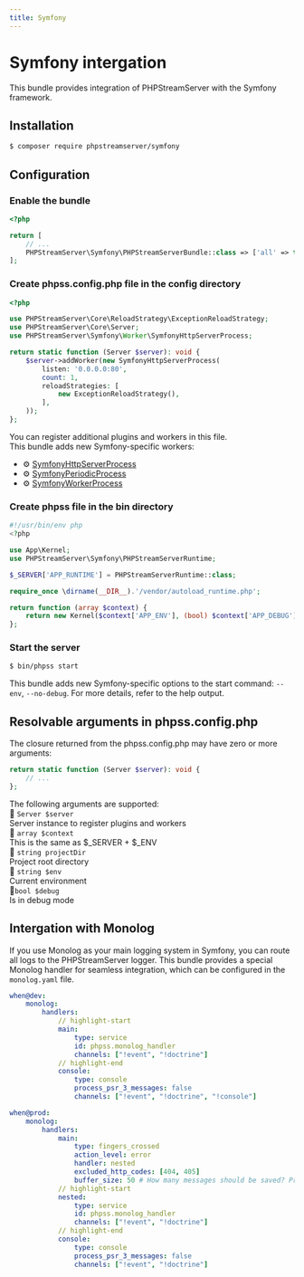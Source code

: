 ```yaml
---
title: Symfony
---
```


# Symfony intergation

This bundle provides integration of PHPStreamServer with the Symfony framework.

## Installation

```bash
$ composer require phpstreamserver/symfony
```

## Configuration

### Enable the bundle
```php title="config/bundles.php"
<?php

return [
    // ...
    PHPStreamServer\Symfony\PHPStreamServerBundle::class => ['all' => true],
];
```

### Create phpss.config.php file in the config directory
```php title="config/phpss.config.php"
<?php

use PHPStreamServer\Core\ReloadStrategy\ExceptionReloadStrategy;
use PHPStreamServer\Core\Server;
use PHPStreamServer\Symfony\Worker\SymfonyHttpServerProcess;

return static function (Server $server): void {
    $server->addWorker(new SymfonyHttpServerProcess(
        listen: '0.0.0.0:80',
        count: 1,
        reloadStrategies: [
            new ExceptionReloadStrategy(),
        ],
    ));
};
```

You can register additional plugins and workers in this file.  
This bundle adds new Symfony-specific workers:
- ⚙️ [SymfonyHttpServerProcess](/docs/general/configuration#%EF%B8%8F-symfonyhttpserverprocess)
- ⚙️ [SymfonyPeriodicProcess](/docs/general/configuration#%EF%B8%8F-symfonyperiodicprocess)
- ⚙️ [SymfonyWorkerProcess](/docs/general/configuration#%EF%B8%8F-symfonyworkerprocess)

### Create phpss file in the bin directory
```php title="bin/phpss"
#!/usr/bin/env php
<?php

use App\Kernel;
use PHPStreamServer\Symfony\PHPStreamServerRuntime;

$_SERVER['APP_RUNTIME'] = PHPStreamServerRuntime::class;

require_once \dirname(__DIR__).'/vendor/autoload_runtime.php';

return function (array $context) {
    return new Kernel($context['APP_ENV'], (bool) $context['APP_DEBUG']);
};
```

### Start the server
```bash
$ bin/phpss start
```

This bundle adds new Symfony-specific options to the start command: `--env`, `--no-debug`. For more details, refer to the help output.

## Resolvable arguments in phpss.config.php
The closure returned from the phpss.config.php may have zero or more arguments:
```php
return static function (Server $server): void {
    // ...
};
```
The following arguments are supported:  
🔵 `Server $server`  
Server instance to register plugins and workers  
🔵 `array $context`  
This is the same as $_SERVER + $_ENV  
🔵 `string projectDir`  
Project root directory  
🔵 `string $env`  
Current environment  
🔵`bool $debug`  
Is in debug mode  

## Intergation with Monolog
If you use Monolog as your main logging system in Symfony, you can route all logs to the PHPStreamServer logger. This bundle provides a special Monolog handler for seamless integration, which can be configured in the `monolog.yaml` file.

```yaml title="config/packages/monolog.yaml"
when@dev:
    monolog:
        handlers:
            // highlight-start
            main:
                type: service
                id: phpss.monolog_handler
                channels: ["!event", "!doctrine"]
            // highlight-end
            console:
                type: console
                process_psr_3_messages: false
                channels: ["!event", "!doctrine", "!console"]

when@prod:
    monolog:
        handlers:
            main:
                type: fingers_crossed
                action_level: error
                handler: nested
                excluded_http_codes: [404, 405]
                buffer_size: 50 # How many messages should be saved? Prevent memory leaks
            // highlight-start
            nested:
                type: service
                id: phpss.monolog_handler
                channels: ["!event", "!doctrine"]
            // highlight-end
            console:
                type: console
                process_psr_3_messages: false
                channels: ["!event", "!doctrine"]

```
